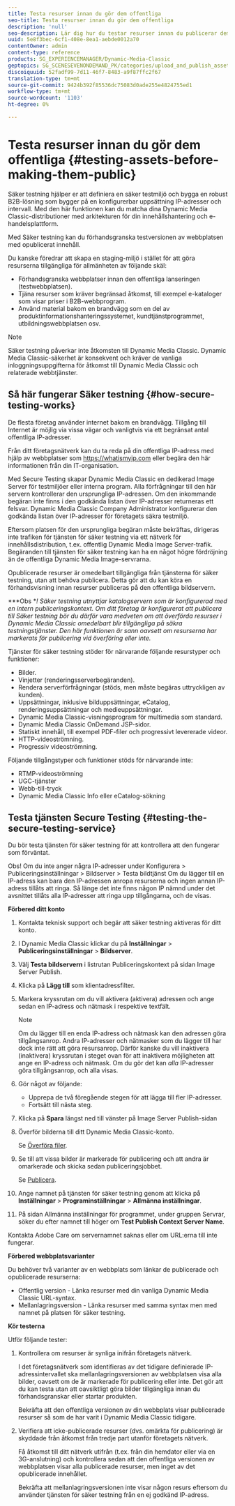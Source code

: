 ```yaml
---
title: Testa resurser innan du gör dem offentliga
seo-title: Testa resurser innan du gör dem offentliga
description: 'null'
seo-description: Lär dig hur du testar resurser innan du publicerar dem.
uuid: 5e8f3bec-6cf1-408e-8ea1-aebde0012a70
contentOwner: admin
content-type: reference
products: SG_EXPERIENCEMANAGER/Dynamic-Media-Classic
geptopics: SG_SCENESEVENONDEMAND_PK/categories/upload_and_publish_assets
discoiquuid: 52fadf99-7d11-46f7-8483-a9f87ffc2f67
translation-type: tm+mt
source-git-commit: 9424b392f85536dc75083d0ade255e4824755ed1
workflow-type: tm+mt
source-wordcount: '1103'
ht-degree: 0%

---
```



# Testa resurser innan du gör dem offentliga {#testing-assets-before-making-them-public}

Säker testning hjälper er att definiera en säker testmiljö och bygga en robust B2B-lösning som bygger på en konfigurerbar uppsättning IP-adresser och intervall. Med den här funktionen kan du matcha dina Dynamic Media Classic-distributioner med arkitekturen för din innehållshantering och e-handelsplattform.

Med Säker testning kan du förhandsgranska testversionen av webbplatsen med opublicerat innehåll.

Du kanske föredrar att skapa en staging-miljö i stället för att göra resurserna tillgängliga för allmänheten av följande skäl:

* Förhandsgranska webbplatser innan den offentliga lanseringen (testwebbplatsen).
* Tjäna resurser som kräver begränsad åtkomst, till exempel e-kataloger som visar priser i B2B-webbprogram.
* Använd material bakom en brandvägg som en del av produktinformationshanteringssystemet, kundtjänstprogrammet, utbildningswebbplatsen osv.

>[!NOTE]
>
>Säker testning påverkar inte åtkomsten till Dynamic Media Classic. Dynamic Media Classic-säkerhet är konsekvent och kräver de vanliga inloggningsuppgifterna för åtkomst till Dynamic Media Classic och relaterade webbtjänster.

## Så här fungerar Säker testning {#how-secure-testing-works}

De flesta företag använder internet bakom en brandvägg. Tillgång till Internet är möjlig via vissa vägar och vanligtvis via ett begränsat antal offentliga IP-adresser.

Från ditt företagsnätverk kan du ta reda på din offentliga IP-adress med hjälp av webbplatser som https://whatismyip.com eller begära den här informationen från din IT-organisation.

Med Secure Testing skapar Dynamic Media Classic en dedikerad Image Server för testmiljöer eller interna program. Alla förfrågningar till den här servern kontrollerar den ursprungliga IP-adressen. Om den inkommande begäran inte finns i den godkända listan över IP-adresser returneras ett felsvar. Dynamic Media Classic Company Administrator konfigurerar den godkända listan över IP-adresser för företagets säkra testmiljö.

Eftersom platsen för den ursprungliga begäran måste bekräftas, dirigeras inte trafiken för tjänsten för säker testning via ett nätverk för innehållsdistribution, t.ex. offentlig Dynamic Media Image Server-trafik. Begäranden till tjänsten för säker testning kan ha en något högre fördröjning än de offentliga Dynamic Media Image-servrarna.

Opublicerade resurser är omedelbart tillgängliga från tjänsterna för säker testning, utan att behöva publicera. Detta gör att du kan köra en förhandsvisning innan resurser publiceras på den offentliga bildservern.

***Obs **! Säker testning utnyttjar katalogservern som är konfigurerad med en intern publiceringskontext. Om ditt företag är konfigurerat att publicera till Säker testning bör du därför vara medveten om att överförda resurser i Dynamic Media Classic omedelbart blir tillgängliga på säkra testningstjänster. Den här funktionen är sann oavsett om resurserna har markerats för publicering vid överföring eller inte.*

Tjänster för säker testning stöder för närvarande följande resurstyper och funktioner:

<!-- 

Comment Type: remark
Last Modified By: unknown unknown 
Last Modified Date: 

<p>Added videos to list below 9/11/2012. Moved “Render Server requests” from unsupported to supported, listed below on 3/15/2016 as per email from Cynthia March 11, 2016)</p>

 -->

* Bilder.
* Vinjetter (renderingsserverbegäranden).
* Rendera serverförfrågningar (stöds, men måste begäras uttryckligen av kunden).
* Uppsättningar, inklusive bilduppsättningar, eCatalog, renderingsuppsättningar och medieuppsättningar.
* Dynamic Media Classic-visningsprogram för multimedia som standard.
* Dynamic Media Classic OnDemand JSP-sidor.
* Statiskt innehåll, till exempel PDF-filer och progressivt levererade videor.
* HTTP-videoströmning.
* Progressiv videoströmning.

Följande tillgångstyper och funktioner stöds för närvarande inte:

* RTMP-videoströmning
* UGC-tjänster
* Webb-till-tryck
* Dynamic Media Classic Info eller eCatalog-sökning

## Testa tjänsten Secure Testing {#testing-the-secure-testing-service}

Du bör testa tjänsten för säker testning för att kontrollera att den fungerar som förväntat.

Obs! Om du inte anger några IP-adresser under Konfigurera > Publiceringsinställningar > Bildserver > Testa bildtjänst
Om du lägger till en IP-adress kan bara den IP-adressen anropa resurserna och ingen annan IP-adress tillåts att ringa. Så länge det inte finns någon IP nämnd under det avsnittet tillåts alla IP-adresser att ringa upp tillgångarna, och de visas.

**Förbered ditt konto**

<!-- 

Comment Type: remark
Last Modified By: unknown unknown 
Last Modified Date: 

<p>RB: Rewrote entire steps under “Prepare your account” 9/10/2012</p>

 -->

1. Kontakta teknisk support och begär att säker testning aktiveras för ditt konto.
1. I Dynamic Media Classic klickar du på **Inställningar** > **Publiceringsinställningar** > **Bildserver**.
1. Välj **Testa bildservern** i listrutan Publiceringskontext på sidan Image Server Publish.
1. Klicka på **Lägg till** som klientadressfilter.
1. Markera kryssrutan om du vill aktivera (aktivera) adressen och ange sedan en IP-adress och nätmask i respektive textfält.

   >[!NOTE]
   >
   >Om du lägger till en enda IP-adress och nätmask kan den adressen göra tillgångsanrop. Andra IP-adresser och nätmasker som du lägger till har dock inte rätt att göra resursanrop. Därför kanske du vill inaktivera (inaktivera) kryssrutan i steget ovan för att inaktivera möjligheten att ange en IP-adress och nätmask. Om du gör det kan *alla* IP-adresser göra tillgångsanrop, och alla visas.

1. Gör något av följande:
   * Upprepa de två föregående stegen för att lägga till fler IP-adresser.
   * Fortsätt till nästa steg.
1. Klicka på **Spara** längst ned till vänster på Image Server Publish-sidan
1. Överför bilderna till ditt Dynamic Media Classic-konto.

   Se [Överföra filer](uploading-files.md#uploading_files).

1. Se till att vissa bilder är markerade för publicering och att andra är omarkerade och skicka sedan publiceringsjobbet.

   Se [Publicera](publishing-files.md#publishing_files).

1. Ange namnet på tjänsten för säker testning genom att klicka på **Inställningar** > **Programinställningar** > **Allmänna inställningar**.
1. På sidan Allmänna inställningar för programmet, under gruppen Servrar, söker du efter namnet till höger om **Test Publish Context Server Name**.

Kontakta Adobe Care om servernamnet saknas eller om URL:erna till inte fungerar.

**Förbered webbplatsvarianter**

Du behöver två varianter av en webbplats som länkar de publicerade och opublicerade resurserna:

* Offentlig version - Länka resurser med din vanliga Dynamic Media Classic URL-syntax.
* Mellanlagringsversion - Länka resurser med samma syntax men med namnet på platsen för säker testning.

**Kör testerna**

Utför följande tester:

1. Kontrollera om resurser är synliga inifrån företagets nätverk.

   I det företagsnätverk som identifieras av det tidigare definierade IP-adressintervallet ska mellanlagringsversionen av webbplatsen visa alla bilder, oavsett om de är markerade för publicering eller inte. Det gör att du kan testa utan att oavsiktligt göra bilder tillgängliga innan du förhandsgranskar eller startar produkten.

   Bekräfta att den offentliga versionen av din webbplats visar publicerade resurser så som de har varit i Dynamic Media Classic tidigare.

1. Verifiera att icke-publicerade resurser (dvs. omärkta för publicering) är skyddade från åtkomst från tredje part utanför företagets nätverk.

   Få åtkomst till ditt nätverk utifrån (t.ex. från din hemdator eller via en 3G-anslutning) och kontrollera sedan att den offentliga versionen av webbplatsen visar alla publicerade resurser, men inget av det opublicerade innehållet.

   Bekräfta att mellanlagringsversionen inte visar någon resurs eftersom du använder tjänsten för säker testning från en ej godkänd IP-adress.

